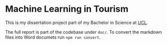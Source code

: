 Machine Learning in Tourism
===========================

This is my dissertation project part of my Bachelor in Science at [UCL](https://www.ucl.ac.uk/).

The full report is part of the codebase under `doc/`. To convert the markdown files into Word documets run `npm run convert`.